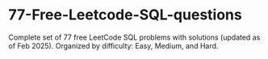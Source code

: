 # 77-Free-Leetcode-SQL-questions
Complete set of 77 free LeetCode SQL problems with solutions (updated as of Feb 2025).
Organized by difficulty: Easy, Medium, and Hard.
